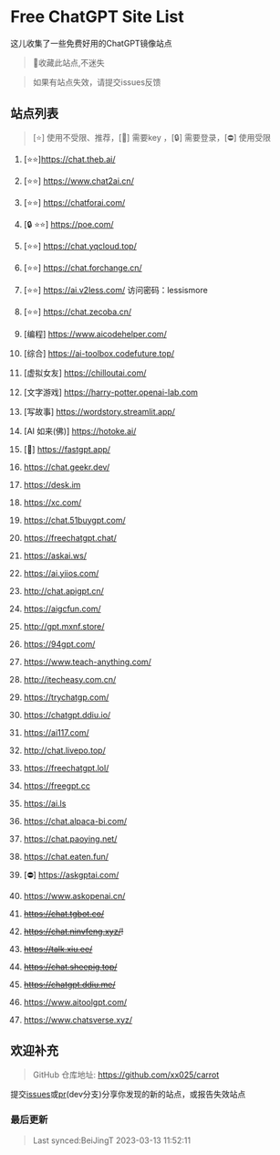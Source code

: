 # Free ChatGPT Site List

这儿收集了一些免费好用的ChatGPT镜像站点

> 🤭收藏此站点,不迷失

> 如果有站点失效，请提交issues反馈


## 站点列表
>[⭐] 使用不受限、推荐，[🔑] 需要key ，[🔒] 需要登录，[⛔] 使用受限

1. [⭐⭐]https://chat.theb.ai/

2. [⭐⭐] https://www.chat2ai.cn/

3. [⭐⭐] https://chatforai.com/

4. [🔒 ⭐⭐] https://poe.com/

5. [⭐⭐] https://chat.yqcloud.top/

6. [⭐⭐] https://chat.forchange.cn/

7. [⭐⭐] https://ai.v2less.com/ 访问密码：lessismore

8. [⭐⭐] https://chat.zecoba.cn/

9. [编程] https://www.aicodehelper.com/

10. [综合] https://ai-toolbox.codefuture.top/

11. [虚拟女友] https://chilloutai.com/

12. [文字游戏] https://harry-potter.openai-lab.com

13. [写故事] https://wordstory.streamlit.app/

14. [AI 如来(佛)] https://hotoke.ai/

15. [🔑] https://fastgpt.app/

16. https://chat.geekr.dev/

17. https://desk.im

18. https://xc.com/

19. https://chat.51buygpt.com/

20. https://freechatgpt.chat/

21. https://askai.ws/

22. https://ai.yiios.com/

23. http://chat.apigpt.cn/

24. https://aigcfun.com/

25. http://gpt.mxnf.store/

26. https://94gpt.com/

27. https://www.teach-anything.com/

28. http://itecheasy.com.cn/

29. https://trychatgp.com/

30. https://chatgpt.ddiu.io/

31. https://ai117.com/

32. http://chat.livepo.top/

33. https://freechatgpt.lol/

34. https://freegpt.cc

35. https://ai.ls

36. https://chat.alpaca-bi.com/

37. https://chat.paoying.net/

38. https://chat.eaten.fun/

39. [⛔] https://askgptai.com/

40. https://www.askopenai.cn/

41. ~~https://chat.tgbot.co/~~

42. ~~https://chat.ninvfeng.xyz/!~~

43. ~~https://talk.xiu.ee/~~

44. ~~https://chat.sheepig.top/~~

45. ~~https://chatgpt.ddiu.me/~~

46. https://www.aitoolgpt.com/

47. https://www.chatsverse.xyz/


## 欢迎补充
>GitHub 仓库地址: https://github.com/xx025/carrot

提交[issues](https://github.com/xx025/carrot/issues)或[pr](https://github.com/xx025/carrot/pulls)(dev分支)分享你发现的新的站点，或报告失效站点

### 最后更新

>Last synced:BeiJingT 2023-03-13 11:52:11
